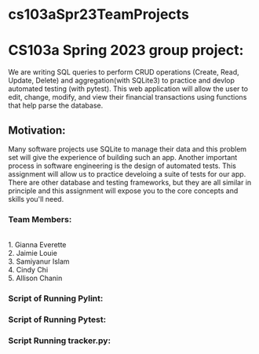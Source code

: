 
# cs103aSpr23TeamProjects
# CS103a Spring 2023 group project:
We are writing SQL queries to perform CRUD operations (Create, Read, Update, Delete) and aggregation(with SQLite3) to practice and devlop automated testing (with pytest). This web application will allow the user to edit, change, modify, and view their financial transactions using functions that help parse the database.

## Motivation: 
Many software projects use SQLite to manage their data and this problem set will give the experience of building such an app.  Another important process in software engineering is the design of automated tests.  This assignment will allow us to practice develoing a suite of tests for our app. There are other database and testing frameworks, but they are all similar in principle and this assignment will expose you to the core concepts and skills you'll need.

### Team Members: 
<br>1. Gianna Everette 
<br>2. Jaimie Louie
<br>3. Samiyanur Islam
<br>4. Cindy Chi
<br/>5. Allison Chanin

### Script of Running Pylint:

### Script of Running Pytest:

### Script Running tracker.py:
